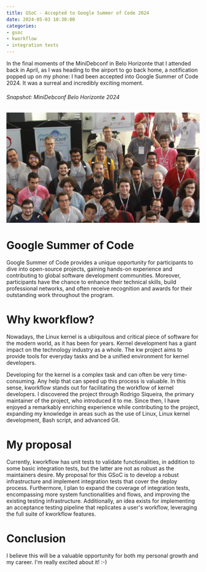 ```yaml
---
title: GSoC - Accepted to Google Summer of Code 2024
date: 2024-05-03 10:30:00
categories:
- gsoc
- kworkflow
- integration tests
---
```

In the final moments of the MiniDebconf in Belo Horizonte that I attended back
in April, as I was heading to the airport to go back home, a notification
popped up on my phone: I had been accepted into Google Summer of Code 2024. It
was a surreal and incredibly exciting moment.

###### Snapshot: MiniDebconf Belo Horizonte 2024
![Small Picture](/assets/images/minidc.jpg)

# Google Summer of Code

Google Summer of Code provides a unique opportunity for participants to dive
into open-source projects, gaining hands-on experience and contributing to
global software development communities. Moreover, participants have the chance
to enhance their technical skills, build professional networks, and often
receive recognition and awards for their outstanding work throughout the
program.

# Why kworkflow?

Nowadays, the Linux kernel is a ubiquitous and critical piece of software for
the modern world, as it has been for years. Kernel development has a giant
impact on the technology industry as a whole. The kw project aims to provide
tools for everyday tasks and be a unified environment for kernel developers.

Developing for the kernel is a complex task and can often be very
time-consuming. Any help that can speed up this process is valuable. In this
sense, kworkflow stands out for facilitating the workflow of kernel developers.
I discovered the project through Rodrigo Siqueira, the primary maintainer of
the project, who introduced it to me. Since then, I have enjoyed a remarkably
enriching experience while contributing to the project, expanding my knowledge
in areas such as the use of Linux, Linux kernel development, Bash script, and
advanced Git.

# My proposal

Currently, kworkflow has unit tests to validate functionalities, in addition to
some basic integration tests, but the latter are not as robust as the
maintainers desire. My proposal for this GSoC is to develop a robust
infrastructure and implement integration tests that cover the deploy process.
Furthermore, I plan to expand the coverage of integration tests, encompassing
more system functionalities and flows, and improving the existing testing
infrastructure. Additionally, an idea exists for implementing an acceptance
testing pipeline that replicates a user's workflow, leveraging the full suite
of kworkflow features.

# Conclusion

I believe this will be a valuable opportunity for both my personal growth and
my career. I'm really excited about it! :-)
